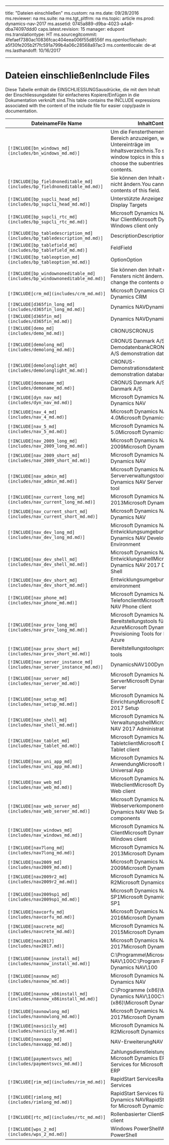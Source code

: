 
---
title: "Dateien einschließen"
ms.custom: na
ms.date: 09/28/2016
ms.reviewer: na
ms.suite: na
ms.tgt_pltfrm: na
ms.topic: article
ms.prod: dynamics-nav-2017
ms.assetid: 0745a889-d9ba-4023-a4a8-dba74097ddd0
caps.latest.revision: 15
manager: edupont
ms.translationtype: HT
ms.sourcegitcommit: 4fefaef7380ac10836fcac404eea006f55d8556f
ms.openlocfilehash: a5f30fe205b2f7fc591a799b4a06c28568a97ac3
ms.contentlocale: de-at
ms.lasthandoff: 10/16/2017

---

# <a name="include-files"></a><span data-ttu-id="b7f24-102">Dateien einschließen</span><span class="sxs-lookup"><span data-stu-id="b7f24-102">Include Files</span></span>

<span data-ttu-id="b7f24-103">Diese Tabelle enthält die EINSCHLIESSUNGSausdrücke, die mit dem Inhalt der Einschliessungsdatei für einfacheres Kopiere/Einfügen in die Dokumentation verknüft sind.</span><span class="sxs-lookup"><span data-stu-id="b7f24-103">This table contains the INCLUDE expressions associated with the content of the include file for easier copy/paste in documentation.</span></span>

|<span data-ttu-id="b7f24-104">Dateiname</span><span class="sxs-lookup"><span data-stu-id="b7f24-104">File Name</span></span>   |<span data-ttu-id="b7f24-105">Inhalt</span><span class="sxs-lookup"><span data-stu-id="b7f24-105">Content</span></span>  |
|------------|---------|
|`[!INCLUDE[bn_windows_md](includes/bn_windows_md.md)]`|<span data-ttu-id="b7f24-106">Um die Fensterthemen in diesem Bereich anzuzeigen, wählen Sie die Untereinträge im Inhaltsverzeichnis.</span><span class="sxs-lookup"><span data-stu-id="b7f24-106">To see the window topics in this section, choose the subentries in the table of contents.</span></span>|
|`[!INCLUDE[bp_fieldnoneditable_md](includes/bp_fieldnoneditable_md.md)]`|<span data-ttu-id="b7f24-107">Sie können den Inhalt dieses Felds nicht ändern.</span><span class="sxs-lookup"><span data-stu-id="b7f24-107">You cannot change the contents of this field.</span></span>|
|`[!INCLUDE[bp_supcli_head_md](includes/bp_supcli_head_md.md)]`|<span data-ttu-id="b7f24-108">Unterstützte Anzeigeziele</span><span class="sxs-lookup"><span data-stu-id="b7f24-108">Supported Display Targets</span></span>|
|`[!INCLUDE[bp_supcli_rtc_md](includes/bp_supcli_rtc_md.md)]`|<span data-ttu-id="b7f24-109">Microsoft Dynamics NAV Windows Nur Client</span><span class="sxs-lookup"><span data-stu-id="b7f24-109">Microsoft Dynamics NAV Windows client only</span></span>|
|`[!INCLUDE[bp_tabledescription_md](includes/bp_tabledescription_md.md)]`|<span data-ttu-id="b7f24-110">Description</span><span class="sxs-lookup"><span data-stu-id="b7f24-110">Description</span></span>| 
|`[!INCLUDE[bp_tablefield_md](includes/bp_tablefield_md.md)]`|<span data-ttu-id="b7f24-111">Feld</span><span class="sxs-lookup"><span data-stu-id="b7f24-111">Field</span></span>|
|`[!INCLUDE[bp_tableoption_md](includes/bp_tableoption_md.md)]`|<span data-ttu-id="b7f24-112">Option</span><span class="sxs-lookup"><span data-stu-id="b7f24-112">Option</span></span>|
|`[!INCLUDE[bp_windownoneditable_md](includes/bp_windownoneditable_md.md)]`|<span data-ttu-id="b7f24-113">Sie können den Inhalt dieses Fensters nicht ändern.</span><span class="sxs-lookup"><span data-stu-id="b7f24-113">You cannot change the contents of this window.</span></span>|
|`[!INCLUDE[crm_md](includes/crm_md.md)]`|<span data-ttu-id="b7f24-114">Microsoft Dynamics CRM</span><span class="sxs-lookup"><span data-stu-id="b7f24-114">Microsoft Dynamics CRM</span></span>|
|`[!INCLUDE[d365fin_long_md](includes/d365fin_long_md.md)]`|<span data-ttu-id="b7f24-115">Dynamics NAV</span><span class="sxs-lookup"><span data-stu-id="b7f24-115">Dynamics NAV</span></span>|
|`[!INCLUDE[d365fin_md](includes/d365fin_md.md)]`|<span data-ttu-id="b7f24-116">Dynamics NAV</span><span class="sxs-lookup"><span data-stu-id="b7f24-116">Dynamics NAV</span></span>|
|`[!INCLUDE[demo_md](includes/demo_md.md)]`|<span data-ttu-id="b7f24-117">CRONUS</span><span class="sxs-lookup"><span data-stu-id="b7f24-117">CRONUS</span></span>|
|`[!INCLUDE[demolong_md](includes/demolong_md.md)]`|<span data-ttu-id="b7f24-118">CRONUS Danmark A/S Demodatenbank</span><span class="sxs-lookup"><span data-stu-id="b7f24-118">CRONUS Danmark A/S demonstration database</span></span>|
|`[!INCLUDE[demolonglight_md](includes/demolonglight_md.md)]`|<span data-ttu-id="b7f24-119">CRONUS-Demonstrationsdatenbank</span><span class="sxs-lookup"><span data-stu-id="b7f24-119">CRONUS demonstration database</span></span>|
|`[!INCLUDE[demoname_md](includes/demoname_md.md)]`|<span data-ttu-id="b7f24-120">CRONUS Danmark A/S</span><span class="sxs-lookup"><span data-stu-id="b7f24-120">CRONUS Danmark A/S</span></span>|
|`[!INCLUDE[dyn_nav_md](includes/dyn_nav_md.md)]`|<span data-ttu-id="b7f24-121">Microsoft Dynamics NAV</span><span class="sxs-lookup"><span data-stu-id="b7f24-121">Microsoft Dynamics NAV</span></span>|
|`[!INCLUDE[nav_4_md](includes/nav_4_md.md)]`|<span data-ttu-id="b7f24-122">Microsoft Dynamics NAV 4.0</span><span class="sxs-lookup"><span data-stu-id="b7f24-122">Microsoft Dynamics NAV 4.0</span></span>|
|`[!INCLUDE[nav_5_md](includes/nav_5_md.md)]`|<span data-ttu-id="b7f24-123">Microsoft Dynamics NAV 5.0</span><span class="sxs-lookup"><span data-stu-id="b7f24-123">Microsoft Dynamics NAV 5.0</span></span>|
|`[!INCLUDE[nav_2009_long_md](includes/nav_2009_long_md.md)]`|<span data-ttu-id="b7f24-124">Microsoft Dynamics NAV 2009</span><span class="sxs-lookup"><span data-stu-id="b7f24-124">Microsoft Dynamics NAV 2009</span></span>|
|`[!INCLUDE[nav_2009_short_md](includes/nav_2009_short_md.md)]`|<span data-ttu-id="b7f24-125">Microsoft Dynamics NAV</span><span class="sxs-lookup"><span data-stu-id="b7f24-125">Microsoft Dynamics NAV</span></span>|
|`[!INCLUDE[nav_admin_md](includes/nav_admin_md.md)]`|<span data-ttu-id="b7f24-126">Microsoft Dynamics NAV Serververwaltungstool</span><span class="sxs-lookup"><span data-stu-id="b7f24-126">Microsoft Dynamics NAV Server Administration tool</span></span>|
|`[!INCLUDE[nav_current_long_md](includes/nav_current_long_md.md)]`|<span data-ttu-id="b7f24-127">Microsoft Dynamics NAV 2013</span><span class="sxs-lookup"><span data-stu-id="b7f24-127">Microsoft Dynamics NAV 2013</span></span>|
|`[!INCLUDE[nav_current_short_md](includes/nav_current_short_md.md)]`|<span data-ttu-id="b7f24-128">Microsoft Dynamics NAV</span><span class="sxs-lookup"><span data-stu-id="b7f24-128">Microsoft Dynamics NAV</span></span>|
|`[!INCLUDE[nav_dev_long_md](includes/nav_dev_long_md.md)]`|<span data-ttu-id="b7f24-129">Microsoft Dynamics NAV Entwicklungsumgebung</span><span class="sxs-lookup"><span data-stu-id="b7f24-129">Microsoft Dynamics NAV Development Environment</span></span>|
|`[!INCLUDE[nav_dev_shell_md](includes/nav_dev_shell_md.md)]`|<span data-ttu-id="b7f24-130">Microsoft Dynamics NAV 2017 Entwicklungsshell</span><span class="sxs-lookup"><span data-stu-id="b7f24-130">Microsoft Dynamics NAV 2017 Development Shell</span></span>|
|`[!INCLUDE[nav_dev_short_md](includes/nav_dev_short_md.md)]`|<span data-ttu-id="b7f24-131">Entwicklungsumgebung</span><span class="sxs-lookup"><span data-stu-id="b7f24-131">development environment</span></span>|
|`[!INCLUDE[nav_phone_md](includes/nav_phone_md.md)]`|<span data-ttu-id="b7f24-132">Microsoft Dynamics NAV Telefonclient</span><span class="sxs-lookup"><span data-stu-id="b7f24-132">Microsoft Dynamics NAV Phone client</span></span>|
|`[!INCLUDE[nav_prov_long_md](includes/nav_prov_long_md.md)]`|<span data-ttu-id="b7f24-133">Microsoft Dynamics NAV Bereitstellungstools für Microsoft Azure</span><span class="sxs-lookup"><span data-stu-id="b7f24-133">Microsoft Dynamics NAV Provisioning Tools for Microsoft Azure</span></span>|
|`[!INCLUDE[nav_prov_short_md](includes/nav_prov_short_md.md)]`|<span data-ttu-id="b7f24-134">Bereitstellungstools</span><span class="sxs-lookup"><span data-stu-id="b7f24-134">provisioning tools</span></span>|
|`[!INCLUDE[nav_server_instance_md](includes/nav_server_instance_md.md)]`|<span data-ttu-id="b7f24-135">DynamicsNAV100</span><span class="sxs-lookup"><span data-stu-id="b7f24-135">DynamicsNAV100</span></span>|
|`[!INCLUDE[nav_server_md](includes/nav_server_md.md)]`|<span data-ttu-id="b7f24-136">Microsoft Dynamics NAV Server</span><span class="sxs-lookup"><span data-stu-id="b7f24-136">Microsoft Dynamics NAV Server</span></span>|
|`[!INCLUDE[nav_setup_md](includes/nav_setup_md.md)]`|<span data-ttu-id="b7f24-137">Microsoft Dynamics NAV 2017 Einrichtung</span><span class="sxs-lookup"><span data-stu-id="b7f24-137">Microsoft Dynamics NAV 2017 Setup</span></span>|
|`[!INCLUDE[nav_shell_md](includes/nav_shell_md.md)]`|<span data-ttu-id="b7f24-138">Microsoft Dynamics NAV 2017-Verwaltungsshell</span><span class="sxs-lookup"><span data-stu-id="b7f24-138">Microsoft Dynamics NAV 2017 Administration Shell</span></span>|
|`[!INCLUDE[nav_tablet_md](includes/nav_tablet_md.md)]`|<span data-ttu-id="b7f24-139">Microsoft Dynamics NAV Tabletclient</span><span class="sxs-lookup"><span data-stu-id="b7f24-139">Microsoft Dynamics NAV Tablet client</span></span>|
|`[!INCLUDE[nav_uni_app_md](includes/nav_uni_app_md.md)]`|<span data-ttu-id="b7f24-140">Microsoft Dynamics NAV Universelle Anwendung</span><span class="sxs-lookup"><span data-stu-id="b7f24-140">Microsoft Dynamics NAV Universal App</span></span>|
|`[!INCLUDE[nav_web_md](includes/nav_web_md.md)]`|<span data-ttu-id="b7f24-141">Microsoft Dynamics NAV Webclient</span><span class="sxs-lookup"><span data-stu-id="b7f24-141">Microsoft Dynamics NAV Web client</span></span>|
|`[!INCLUDE[nav_web_server_md](includes/nav_web_server_md.md)]`|<span data-ttu-id="b7f24-142">Microsoft Dynamics NAV Webserverkomponenten</span><span class="sxs-lookup"><span data-stu-id="b7f24-142">Microsoft Dynamics NAV Web Server components</span></span>|
|`[!INCLUDE[nav_windows_md](includes/nav_windows_md.md)]`|<span data-ttu-id="b7f24-143">Microsoft Dynamics NAV Windows Client</span><span class="sxs-lookup"><span data-stu-id="b7f24-143">Microsoft Dynamics NAV Windows client</span></span>|
|`[!INCLUDE[nav7long_md](includes/nav7long_md.md)]`|<span data-ttu-id="b7f24-144">Microsoft Dynamics NAV 2013</span><span class="sxs-lookup"><span data-stu-id="b7f24-144">Microsoft Dynamics NAV 2013</span></span>|
|`[!INCLUDE[nav2009_md](includes/nav2009_md.md)]`|<span data-ttu-id="b7f24-145">Microsoft Dynamics NAV 2009</span><span class="sxs-lookup"><span data-stu-id="b7f24-145">Microsoft Dynamics NAV 2009</span></span>|
|`[!INCLUDE[nav2009r2_md](includes/nav2009r2_md.md)]`|<span data-ttu-id="b7f24-146">Microsoft Dynamics NAV 2009 R2</span><span class="sxs-lookup"><span data-stu-id="b7f24-146">Microsoft Dynamics NAV 2009 R2</span></span>|
|`[!INCLUDE[nav2009sp1_md](includes/nav2009sp1_md.md)]`|<span data-ttu-id="b7f24-147">Microsoft Dynamics NAV 2009 SP1</span><span class="sxs-lookup"><span data-stu-id="b7f24-147">Microsoft Dynamics NAV 2009 SP1</span></span>|
|`[!INCLUDE[navcorfu_md](includes/navcorfu_md.md)]`|<span data-ttu-id="b7f24-148">Microsoft Dynamics NAV 2016</span><span class="sxs-lookup"><span data-stu-id="b7f24-148">Microsoft Dynamics NAV 2016</span></span>|
|`[!INCLUDE[navcrete_md](includes/navcrete_md.md)]`|<span data-ttu-id="b7f24-149">Microsoft Dynamics NAV 2015</span><span class="sxs-lookup"><span data-stu-id="b7f24-149">Microsoft Dynamics NAV 2015</span></span>|
|`[!INCLUDE[nav2017](includes/nav2017.md)]`|<span data-ttu-id="b7f24-150">Microsoft Dynamics NAV 2017</span><span class="sxs-lookup"><span data-stu-id="b7f24-150">Microsoft Dynamics NAV 2017</span></span>|
|`[!INCLUDE[navnow_install_md](includes/navnow_install_md.md)]`|<span data-ttu-id="b7f24-151">C:\\Programme\\Microsoft Dynamics NAV\\100</span><span class="sxs-lookup"><span data-stu-id="b7f24-151">C:\\Program Files\\Microsoft Dynamics NAV\\100</span></span>|
|`[!INCLUDE[navnow_md](includes/navnow_md.md)]`|<span data-ttu-id="b7f24-152">Microsoft Dynamics NAV</span><span class="sxs-lookup"><span data-stu-id="b7f24-152">Microsoft Dynamics NAV</span></span>|
|`[!INCLUDE[navnow_x86install_md](includes/navnow_x86install_md.md)]`|<span data-ttu-id="b7f24-153">C:\\Programme \(x86\)\\Microsoft Dynamics NAV\\100</span><span class="sxs-lookup"><span data-stu-id="b7f24-153">C:\\Program Files \(x86\)\\Microsoft Dynamics NAV\\100</span></span>|
|`[!INCLUDE[navnowlong_md](includes/navnowlong_md.md)]`|<span data-ttu-id="b7f24-154">Microsoft Dynamics NAV 2017</span><span class="sxs-lookup"><span data-stu-id="b7f24-154">Microsoft Dynamics NAV 2017</span></span>|
|`[!INCLUDE[navsicily_md](includes/navsicily_md.md)]`|<span data-ttu-id="b7f24-155">Microsoft Dynamics NAV 2013 R2</span><span class="sxs-lookup"><span data-stu-id="b7f24-155">Microsoft Dynamics NAV 2013 R2</span></span>|
|`[!INCLUDE[navxapp_md](includes/navxapp_md.md)]`|<span data-ttu-id="b7f24-156">NAV-Erweiterung</span><span class="sxs-lookup"><span data-stu-id="b7f24-156">NAV extension</span></span>|
|`[!INCLUDE[paymentsvcs_md](includes/paymentsvcs_md.md)]`|<span data-ttu-id="b7f24-157">Zahlungsdienstleistungen für Microsoft Dynamics ERP</span><span class="sxs-lookup"><span data-stu-id="b7f24-157">Payment Services for Microsoft Dynamics ERP</span></span>|
|`[!INCLUDE[rim_md](includes/rim_md.md)]`|<span data-ttu-id="b7f24-158">RapidStart Services</span><span class="sxs-lookup"><span data-stu-id="b7f24-158">RapidStart Services</span></span>|
|`[!INCLUDE[rimlong_md](includes/rimlong_md.md)]`|<span data-ttu-id="b7f24-159">RapidStart Services für Microsoft Dynamics NAV</span><span class="sxs-lookup"><span data-stu-id="b7f24-159">RapidStart Services for Microsoft Dynamics NAV</span></span>|
|`[!INCLUDE[rtc_md](includes/rtc_md.md)]`|<span data-ttu-id="b7f24-160">Rollenbasierter Client</span><span class="sxs-lookup"><span data-stu-id="b7f24-160">RoleTailored client</span></span>|
|`[!INCLUDE[wps_2_md](includes/wps_2_md.md)]`|<span data-ttu-id="b7f24-161">Windows PowerShell</span><span class="sxs-lookup"><span data-stu-id="b7f24-161">Windows PowerShell</span></span>|

